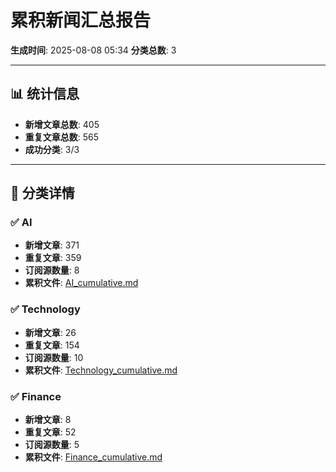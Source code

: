 # 累积新闻汇总报告

**生成时间**: 2025-08-08 05:34
**分类总数**: 3

---

## 📊 统计信息

- **新增文章总数**: 405
- **重复文章总数**: 565
- **成功分类**: 3/3

---

## 📂 分类详情

### ✅ AI
- **新增文章**: 371
- **重复文章**: 359
- **订阅源数量**: 8
- **累积文件**: [AI_cumulative.md](./AI_cumulative.md)

### ✅ Technology
- **新增文章**: 26
- **重复文章**: 154
- **订阅源数量**: 10
- **累积文件**: [Technology_cumulative.md](./Technology_cumulative.md)

### ✅ Finance
- **新增文章**: 8
- **重复文章**: 52
- **订阅源数量**: 5
- **累积文件**: [Finance_cumulative.md](./Finance_cumulative.md)
